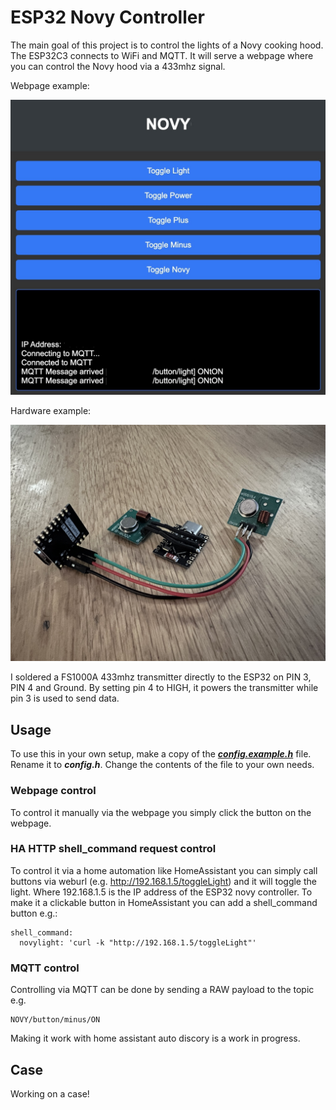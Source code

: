 # ESP32 Novy Controller

The main goal of this project is to control the lights of a Novy cooking hood.
The ESP32C3 connects to WiFi and MQTT. It will serve a webpage where you can control the Novy hood via a 433mhz signal.

Webpage example:

![Webpage](https://github.com/renedis/ESP32_Novy_Controller/blob/main/novy-webpage.jpg?raw=true)

Hardware example:

![ESP32 with a 433mhz transmitter soldered onto it](https://github.com/renedis/ESP32_Novy_Controller/blob/main/novy-controller.jpeg?raw=true)

I soldered a FS1000A 433mhz transmitter directly to the ESP32 on PIN 3, PIN 4 and Ground.
By setting pin 4 to HIGH, it powers the transmitter while pin 3 is used to send data.

## Usage

To use this in your own setup, make a copy of the [***config.example.h***](https://github.com/renedis/ESP32_Novy_Controller/blob/main/config.example.h) file. Rename it to ***config.h***.
Change the contents of the file to your own needs.

### Webpage control
To control it manually via the webpage you simply click the button on the webpage.
### HA HTTP shell_command request control
To control it via a home automation like HomeAssistant you can simply call buttons via weburl (e.g. http://192.168.1.5/toggleLight) and it will toggle the light. Where 192.168.1.5 is the IP address of the ESP32 novy controller.
To make it a clickable button in HomeAssistant you can add a shell_command button e.g.:
```
shell_command:
  novylight: 'curl -k "http://192.168.1.5/toggleLight"'
```
### MQTT control
Controlling via MQTT can be done by sending a RAW payload to the topic e.g.
```
NOVY/button/minus/ON
```
Making it work with home assistant auto discory is a work in progress.
## Case
Working on a case!
